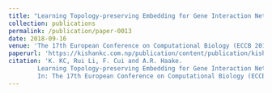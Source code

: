 ```yaml
---
title: "Learning Topology-preserving Embedding for Gene Interaction Networks"
collection: publications
permalink: /publication/paper-0013
date: 2018-09-16
venue: 'The 17th European Conference on Computational Biology (ECCB 2018)'
paperurl: 'https://kishankc.com.np/publication/content/publication/kishan-2018-toplology/'
citation: 'K. KC, Rui Li, F. Cui and A.R. Haake.
        Learning Topology-preserving Embedding for Gene Interaction Networks.
        In: The 17th European Conference on Computational Biology (ECCB 2018), September 2018.'
---
```


